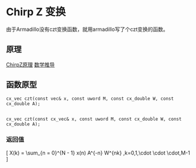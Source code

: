 
# Chirp Z 变换

由于Armadillo没有czt变换函数，就用armadillo写了个czt变换的函数。

## 原理

[ChirpZ原理](https://blog.csdn.net/weixin_44625313/article/details/129127826)
[数学推导](<document/Martin - 2005 - Chirp Z-transform spectral zoom optimization with .pdf>)

## 函数原型 
```
cx_vec czt(const vec& x, const uword M, const cx_double W, const cx_double A);


cx_vec czt(const cx_vec& x, const uword M, const cx_double W, const cx_double A);
```
### 返回值

\[ X(k) = \sum_{n = 0}^{N - 1} x(n) A^{-n} W^{nk}    ,k=0,1,\cdot \cdot \cdot,M-1  \] 


